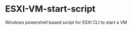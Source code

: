 ESXI-VM-start-script
====================

Windows powershell based script for ESXI CLI to start a VM
